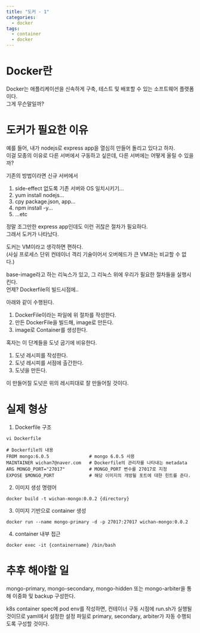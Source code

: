 ```yaml
---
title: "도커 - 1"
categories: 
  - docker
tags:
  - container
  - docker
---
```

# Docker란
Docker는 애플리케이션을 신속하게 구축, 테스트 및 배포할 수 있는 소프트웨어 플랫폼이다.  
그게 무슨말일까?  

# 도커가 필요한 이유
예를 들어, 내가 nodejs로 express app을 열심히 만들어 돌리고 있다고 하자.  
이걸 모종의 이유로 다른 서버에서 구동하고 싶은데, 다른 서버에는 어떻게 올릴 수 있을까?  

기존의 방법이라면 신규 서버에서 
1. side-effect 없도록 기존 서버와 OS 일치시키기...
2. yum install nodejs...
3. cpy package.json, app...
4. npm install -y...
5. ...etc  

정말 조그만한 express app인데도 이런 귀찮은 절차가 필요하다.  
그래서 도커가 나타났다.  

도커는 VM이라고 생각하면 편하다.  
(사실 프로세스 단위 컨테이너 격리 기술이어서 오버헤드가 큰 VM과는 비교할 수 없다.)  

base-image라고 하는 리눅스가 있고, 그 리눅스 위에 우리가 필요한 절차들을 실행시킨다.  
언제? Dockerfile의 빌드시점에..  

아래와 같이 수행된다.  
1. DockerFile이라는 파일에 위 절차를 작성한다.  
2. 만든 DockerFile을 빌드해, image로 만든다.  
3. image로 Container를 생성한다.  

혹자는 이 단계들을 도넛 굽기에 비유한다.  
1. 도넛 레시피를 작성한다.  
2. 도넛 레시피를 서점에 출간한다.  
3. 도넛을 만든다.  

이 만들어질 도넛은 위의 레시피대로 잘 만들어질 것이다.  

# 실제 형상
1. Dockerfile 구조
```
vi Dockerfile
```
```
# Dockerfile의 내용
FROM mongo:6.0.5               # mongo 6.0.5 사용
MAINTAINER wichan7@naver.com   # Dockerfile의 관리자를 나타내는 metadata
ARG MONGO_PORT="27017"         # MONGO_PORT 변수를 27017로 지정
EXPOSE $MONGO_PORT             # 해당 이미지의 개방될 포트에 대한 힌트를 준다.
```

2. 이미지 생성 명령어  
```
docker build -t wichan-mongo:0.0.2 {directory}   
```

3. 이미지 기반으로 container 생성  
```
docker run --name mongo-primary -d -p 27017:27017 wichan-mongo:0.0.2  
```

4. container 내부 접근
```
docker exec -it {containername} /bin/bash  
```

# 추후 해야할 일
mongo-primary, mongo-secondary, mongo-hidden 또는 mongo-arbiter을 통해 이중화 및 backup 구성한다.  

k8s container spec에 pod env를 작성하면, 컨테이너 구동 시점에 run.sh가 실행될 것이므로 yaml에서 설정한 설정 파일로 primary, secondary, arbiter가 자동 수행되도록 구성할 것이다.  
